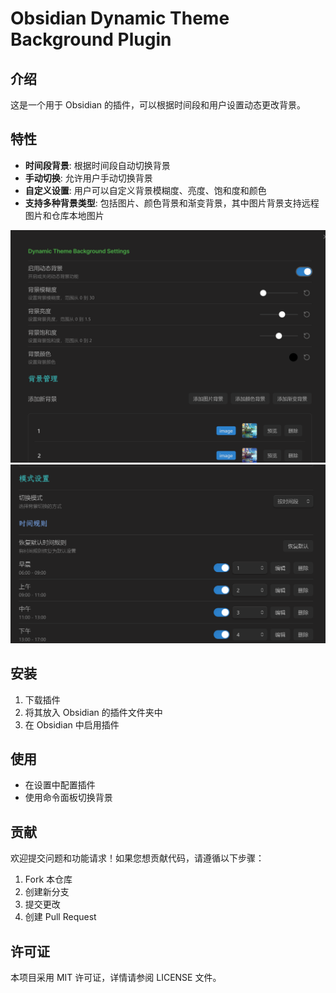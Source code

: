 # Obsidian Dynamic Theme Background Plugin

## 介绍

这是一个用于 Obsidian 的插件，可以根据时间段和用户设置动态更改背景。

## 特性

- **时间段背景**: 根据时间段自动切换背景
- **手动切换**: 允许用户手动切换背景
- **自定义设置**: 用户可以自定义背景模糊度、亮度、饱和度和颜色
- **支持多种背景类型**: 包括图片、颜色背景和渐变背景，其中图片背景支持远程图片和仓库本地图片

![](assets/image.png)
![](assets/image2.png)

## 安装

1. 下载插件
2. 将其放入 Obsidian 的插件文件夹中
3. 在 Obsidian 中启用插件

## 使用

- 在设置中配置插件
- 使用命令面板切换背景

## 贡献

欢迎提交问题和功能请求！如果您想贡献代码，请遵循以下步骤：

1. Fork 本仓库
2. 创建新分支
3. 提交更改
4. 创建 Pull Request

## 许可证

本项目采用 MIT 许可证，详情请参阅 LICENSE 文件。
